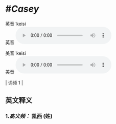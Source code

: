 # ***\#Casey*** 
英音 ˈkeisi  
英音
<audio src="./media/Casey-B.aac" controls="controls"></audio>

美音 ˈkeisi  
美音
<audio src="./media/Casey.aac" controls="controls"></audio>



| 词频 1 |  

英文释义
---
### 1.*高义频：* **凯西 (姓)**  


